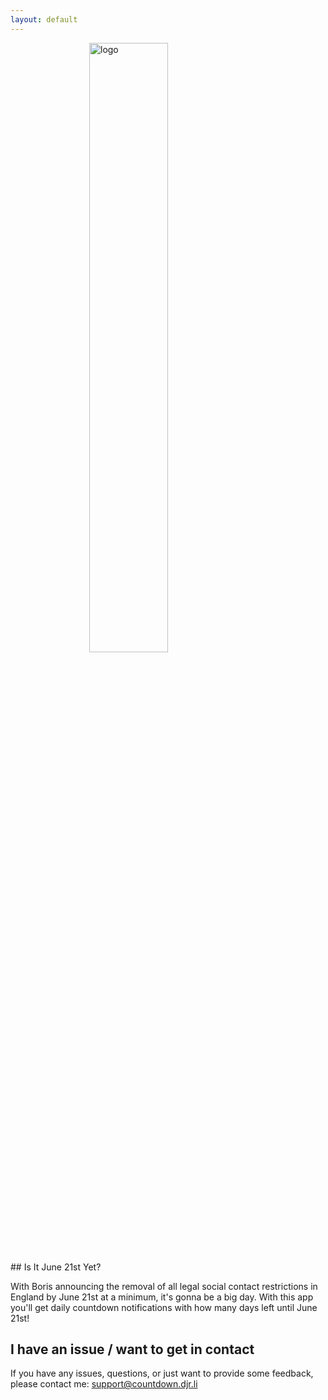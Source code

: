 ```yaml
---
layout: default
---
```

<img width="200" alt="logo" style="display: block; margin-left: auto; margin-right: auto; width: 50%" src="https://countdown.djr.li/calender.png">
## Is It June 21st Yet?

With Boris announcing the removal of all legal social contact restrictions in England by June 21st at a minimum, it's gonna be a big day. With this app you'll get daily countdown notifications with how many days left until June 21st!

## I have an issue / want to get in contact
If you have any issues, questions, or just want to provide some feedback, please contact me: <support@countdown.djr.li>

